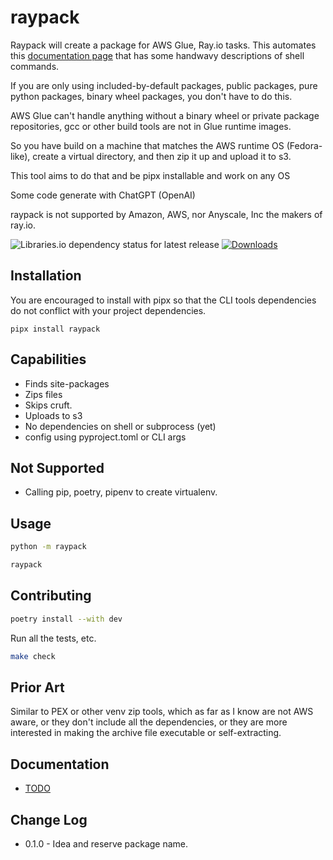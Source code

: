 # raypack

Raypack will create a package for AWS Glue, Ray.io tasks. This automates
this [documentation page](https://docs.aws.amazon.com/glue/latest/dg/edit-script-ray-env-dependencies.html) that has
some handwavy descriptions of shell commands.

If you are only using included-by-default packages, public packages, pure python packages,
binary wheel packages, you don't have to do this.

AWS Glue can't handle anything without a binary wheel or private package repositories, gcc or other build tools are not
in Glue runtime images.

So you have build on a machine that matches the AWS runtime OS (Fedora-like), create a virtual directory,
and then zip it up and upload it to s3.

This tool aims to do that and be pipx installable and work on any OS

Some code generate with ChatGPT (OpenAI)

raypack is not supported by Amazon, AWS, nor Anyscale, Inc the makers of ray.io.

![Libraries.io dependency status for latest release](https://img.shields.io/librariesio/release/pypi/raypack) [![Downloads](https://pepy.tech/badge/raypack/month)](https://pepy.tech/project/raypack/month)

## Installation

You are encouraged to install with pipx so that the CLI tools dependencies do not conflict with your project
dependencies.

```shell
pipx install raypack
```

## Capabilities

- Finds site-packages
- Zips files
- Skips cruft.
- Uploads to s3
- No dependencies on shell or subprocess (yet)
- config using pyproject.toml or CLI args

## Not Supported

- Calling pip, poetry, pipenv to create virtualenv.

## Usage

```bash
python -m raypack
```

```bash
raypack
```
## Contributing

```bash
poetry install --with dev
```

Run all the tests, etc.
```bash
make check
```

## Prior Art

Similar to PEX or other venv zip tools, which as far as I know are not AWS aware, or they don't include all the
dependencies, or they are more interested in making the archive file executable or self-extracting.

## Documentation

- [TODO](https://github.com/matthewdeanmartin/raypack/blob/main/docs/TODO.md)

## Change Log

- 0.1.0 - Idea and reserve package name.